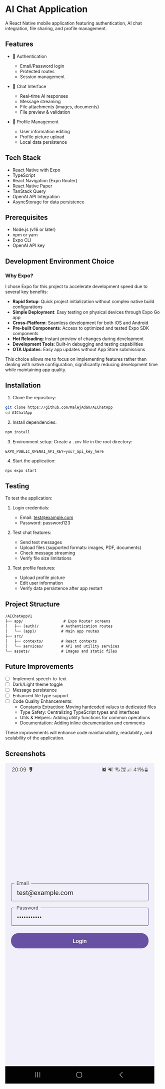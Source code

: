 # AI Chat Application

A React Native mobile application featuring authentication, AI chat integration, file sharing, and profile management.

## Features

- 🔐 Authentication
   - Email/Password login
   - Protected routes
   - Session management

- 💬 Chat Interface
   - Real-time AI responses
   - Message streaming
   - File attachments (images, documents)
   - File preview & validation

- 👤 Profile Management
   - User information editing
   - Profile picture upload
   - Local data persistence

## Tech Stack

- React Native with Expo
- TypeScript
- React Navigation (Expo Router)
- React Native Paper
- TanStack Query
- OpenAI API Integration
- AsyncStorage for data persistence

## Prerequisites

- Node.js (v16 or later)
- npm or yarn
- Expo CLI
- OpenAI API key

## Development Environment Choice

### Why Expo?

I chose Expo for this project to accelerate development speed due to several key benefits:

- **Rapid Setup**: Quick project initialization without complex native build configurations
- **Simple Deployment**: Easy testing on physical devices through Expo Go app
- **Cross-Platform**: Seamless development for both iOS and Android
- **Pre-built Components**: Access to optimized and tested Expo SDK components
- **Hot Reloading**: Instant preview of changes during development
- **Development Tools**: Built-in debugging and testing capabilities
- **OTA Updates**: Easy app updates without App Store submissions

This choice allows me to focus on implementing features rather than dealing with native configuration, significantly reducing development time while maintaining app quality.

## Installation

1. Clone the repository:
```bash
git clone https://github.com/MalejAdam/AIChatApp
cd AIChatApp
```

2. Install dependencies:
```bash
npm install
```

3. Environment setup:
   Create a `.env` file in the root directory:
```
EXPO_PUBLIC_OPENAI_API_KEY=your_api_key_here
```

4. Start the application:
```bash
npx expo start
```

## Testing

To test the application:

1. Login credentials:
   - Email: test@example.com
   - Password: password123

2. Test chat features:
   - Send text messages
   - Upload files (supported formats: images, PDF, documents)
   - Check message streaming
   - Verify file size limitations

3. Test profile features:
   - Upload profile picture
   - Edit user information
   - Verify data persistence after app restart

## Project Structure

```
/AIChatAppV1
├── app/                  # Expo Router screens
│   ├── (auth)/          # Authentication routes
│   └── (app)/           # Main app routes
├── src/
│   ├── contexts/        # React contexts
│   └── services/        # API and utility services
└── assets/              # Images and static files
```

## Future Improvements

- [ ] Implement speech-to-text
- [ ] Dark/Light theme toggle
- [ ] Message persistence
- [ ] Enhanced file type support
- [ ]  Code Quality Enhancements:
    -  Constants Extraction: Moving hardcoded values to dedicated files
    -  Type Safety: Centralizing TypeScript types and interfaces
    -  Utils & Helpers: Adding utility functions for common operations
    -  Documentation: Adding inline documentation and comments

These improvements will enhance code maintainability, readability, and scalability of the application.

## Screenshots

[![Demo](https://github.com/MalejAdam/AIChatApp/blob/master/thumbnail.jpg)](https://github.com/MalejAdam/AIChatApp/blob/master/AIChatDemo.mp4)
